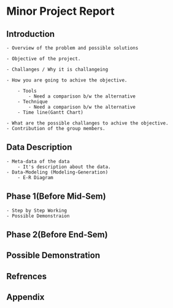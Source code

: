 # Minor Project Report

## Introduction

	- Overview of the problem and possible solutions

	- Objective of the project.

	- Challanges / Why it is challangeing

	- How you are going to achive the objective.

		- Tools
			- Need a comparison b/w the alternative 
		- Technique
			- Need a comparison b/w the alternative
		- Time line(Gantt Chart)

	- What are the possible challanges to achive the objective.
	- Contribution of the group members.

## Data Description

	- Meta-data of the data
		- It's description about the data.
	- Data-Modeling (Modeling-Generation)
		- E-R Diagram

## Phase 1(Before Mid-Sem)

	- Step by Step Working
	- Possible Demonstraion

## Phase 2(Before End-Sem)
## Possible Demonstration
## Refrences
## Appendix
